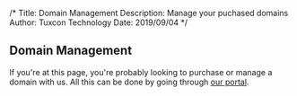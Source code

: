 /*
Title: Domain Management
Description: Manage your puchased domains
Author: Tuxcon Technology
Date: 2019/09/04
*/

## Domain Management

If you're at this page, you're probably looking to purchase or manage a domain with us. All this can be done by going through [our portal](http://domains.tuxcon.com).
